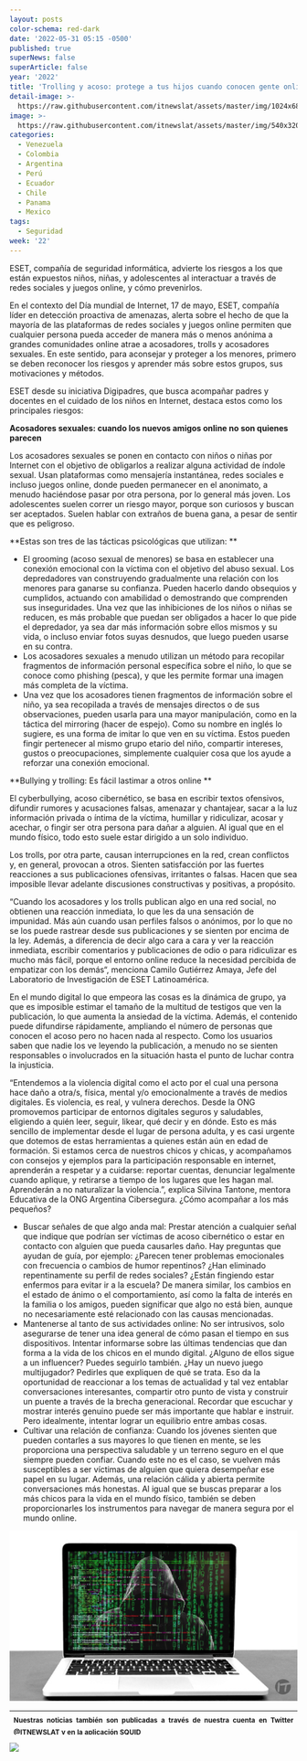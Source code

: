 ```yaml
---
layout: posts
color-schema: red-dark
date: '2022-05-31 05:15 -0500'
published: true
superNews: false
superArticle: false
year: '2022'
title: 'Trolling y acoso: protege a tus hijos cuando conocen gente online'
detail-image: >-
  https://raw.githubusercontent.com/itnewslat/assets/master/img/1024x680/laptop-con-virus-g.jpg
image: >-
  https://raw.githubusercontent.com/itnewslat/assets/master/img/540x320/laptop-con-virus-p.jpg
categories:
  - Venezuela
  - Colombia
  - Argentina
  - Perú
  - Ecuador
  - Chile
  - Panama
  - Mexico
tags:
  - Seguridad
week: '22'
---
```

ESET, compañía de seguridad informática, advierte los riesgos a los que están expuestos niños, niñas, y adolescentes al interactuar a través de redes sociales y juegos online, y cómo prevenirlos.

En el contexto del Día mundial de Internet, 17 de mayo, ESET, compañía líder en detección proactiva de amenazas, alerta sobre el hecho de que la mayoría de las plataformas de redes sociales y juegos online permiten que cualquier persona pueda acceder de manera más o menos anónima a grandes comunidades online atrae a acosadores, trolls y acosadores sexuales. En este sentido, para aconsejar y proteger a los menores, primero se deben reconocer los riesgos y aprender más sobre estos grupos, sus motivaciones y métodos.

ESET desde su iniciativa Digipadres, que busca acompañar padres y docentes en el cuidado de los niños en Internet, destaca estos como los principales riesgos:

**Acosadores sexuales: cuando los nuevos amigos online no son quienes parecen**

Los acosadores sexuales se ponen en contacto con niños o niñas por Internet con el objetivo de obligarlos a realizar alguna actividad de índole sexual. Usan plataformas como mensajería instantánea, redes sociales e incluso juegos online, donde pueden permanecer en el anonimato, a menudo haciéndose pasar por otra persona, por lo general más joven. Los adolescentes suelen correr un riesgo mayor, porque son curiosos y buscan ser aceptados. Suelen hablar con extraños de buena gana, a pesar de sentir que es peligroso. 

**Estas son tres de las tácticas psicológicas que utilizan: **

- El grooming (acoso sexual de menores) se basa en establecer una conexión emocional con la víctima con el objetivo del abuso sexual. Los depredadores van construyendo gradualmente una relación con los menores para ganarse su confianza. Pueden hacerlo dando obsequios y cumplidos, actuando con amabilidad o demostrando que comprenden sus inseguridades. Una vez que las inhibiciones de los niños o niñas se reducen, es más probable que puedan ser obligados a hacer lo que pide el depredador, ya sea dar más información sobre ellos mismos y su vida, o incluso enviar fotos suyas desnudos, que luego pueden usarse en su contra.
- Los acosadores sexuales a menudo utilizan un método para recopilar fragmentos de información personal específica sobre el niño, lo que se conoce como phishing (pesca), y que les permite formar una imagen más completa de la víctima. 
- Una vez que los acosadores tienen fragmentos de información sobre el niño, ya sea recopilada a través de mensajes directos o de sus observaciones, pueden usarla para una mayor manipulación, como en la táctica del mirroring (hacer de espejo). Como su nombre en inglés lo sugiere, es una forma de imitar lo que ven en su víctima. Estos pueden fingir pertenecer al mismo grupo etario del niño, compartir intereses, gustos o preocupaciones, simplemente cualquier cosa que los ayude a reforzar una conexión emocional.

**Bullying y trolling: Es fácil lastimar a otros online **

El cyberbullying, acoso cibernético, se basa en escribir textos ofensivos, difundir rumores y acusaciones falsas, amenazar y chantajear, sacar a la luz información privada o íntima de la víctima, humillar y ridiculizar, acosar y acechar, o fingir ser otra persona para dañar a alguien. Al igual que en el mundo físico, todo esto suele estar dirigido a un solo individuo. 

Los trolls, por otra parte, causan interrupciones en la red, crean conflictos y, en general, provocan a otros. Sienten satisfacción por las fuertes reacciones a sus publicaciones ofensivas, irritantes o falsas. Hacen que sea imposible llevar adelante discusiones constructivas y positivas, a propósito. 

“Cuando los acosadores y los trolls publican algo en una red social, no obtienen una reacción inmediata, lo que les da una sensación de impunidad. Más aún cuando usan perfiles falsos o anónimos, por lo que no se los puede rastrear desde sus publicaciones y se sienten por encima de la ley. Además, a diferencia de decir algo cara a cara y ver la reacción inmediata, escribir comentarios y publicaciones de odio o para ridiculizar es mucho más fácil, porque el entorno online reduce la necesidad percibida de empatizar con los demás“, menciona Camilo Gutiérrez Amaya, Jefe del Laboratorio de Investigación de ESET Latinoamérica.

En el mundo digital lo que empeora las cosas es la dinámica de grupo, ya que es imposible estimar el tamaño de la multitud de testigos que ven la publicación, lo que aumenta la ansiedad de la víctima. Además, el contenido puede difundirse rápidamente, ampliando el número de personas que conocen el acoso pero no hacen nada al respecto. Como los usuarios saben que nadie los ve leyendo la publicación, a menudo no se sienten responsables o involucrados en la situación hasta el punto de luchar contra la injusticia.

“Entendemos a la violencia digital como el acto por el cual una persona hace daño a otra/s, física, mental y/o emocionalmente a través de medios digitales. Es violencia, es real, y vulnera derechos. Desde la ONG promovemos participar de entornos digitales seguros y saludables, eligiendo a quién leer, seguir, likear, qué decir y en dónde. Esto es más sencillo de implementar desde el lugar de persona adulta, y es casi urgente que dotemos de estas herramientas a quienes están aún en edad de formación. Si estamos cerca de nuestros chicos y chicas, y acompañamos con consejos y ejemplos para la participación responsable en internet, aprenderán a respetar y a cuidarse: reportar cuentas, denunciar legalmente cuando aplique, y retirarse a tiempo de los lugares que les hagan mal. Aprenderán a no naturalizar la violencia.”, explica Silvina Tantone, mentora Educativa de la ONG Argentina Cibersegura.
¿Cómo acompañar a los más pequeños? 

- Buscar señales de que algo anda mal: Prestar atención a cualquier señal que indique que podrían ser víctimas de acoso cibernético o estar en contacto con alguien que pueda causarles daño. Hay preguntas que ayudan de guía, por ejemplo: ¿Parecen tener problemas emocionales con frecuencia o cambios de humor repentinos? ¿Han eliminado repentinamente su perfil de redes sociales? ¿Están fingiendo estar enfermos para evitar ir a la escuela? De manera similar, los cambios en el estado de ánimo o el comportamiento, así como la falta de interés en la familia o los amigos, pueden significar que algo no está bien, aunque no necesariamente esté relacionado con las causas mencionadas.
- Mantenerse al tanto de sus actividades online: No ser intrusivos, solo asegurarse de tener una idea general de cómo pasan el tiempo en sus dispositivos. Intentar informarse sobre las últimas tendencias que dan forma a la vida de los chicos en el mundo digital. ¿Alguno de ellos sigue a un influencer? Puedes seguirlo también. ¿Hay un nuevo juego multijugador? Pedirles que expliquen de qué se trata. Eso da la oportunidad de reaccionar a los temas de actualidad y tal vez entablar conversaciones interesantes, compartir otro punto de vista y construir un puente a través de la brecha generacional. Recordar que escuchar y mostrar interés genuino puede ser más importante que hablar e instruir. Pero idealmente, intentar lograr un equilibrio entre ambas cosas. 
- Cultivar una relación de confianza: Cuando los jóvenes sienten que pueden contarles a sus mayores lo que tienen en mente, se les proporciona una perspectiva saludable y un terreno seguro en el que siempre pueden confiar. Cuando este no es el caso, se vuelven más susceptibles a ser víctimas de alguien que quiera desempeñar ese papel en su lugar. Además, una relación cálida y abierta permite conversaciones más honestas. Al igual que se buscas preparar a los más chicos para la vida en el mundo físico, también se deben proporcionarles los instrumentos para navegar de manera segura por el mundo online.

![](https://raw.githubusercontent.com/itnewslat/assets/master/img/540x320/laptop-con-virus-p.jpg)

<table style="height: 42px;" width="569">
<tbody>
<tr>
<td style="text-align: justify;"><sub><strong>Nuestras noticias también son publicadas a través de nuestra cuenta en Twitter <a href="https://twitter.com/itnewslat?lang=es">@ITNEWSLAT</a> y en la aplicación <a href="https://squidapp.co/en/">SQUID</a></strong></sub></td>
</tr>
</tbody>
</table>

<img src="https://tracker.metricool.com/c3po.jpg?hash=56f88a41e39ab42c063cc51676587a04"/>